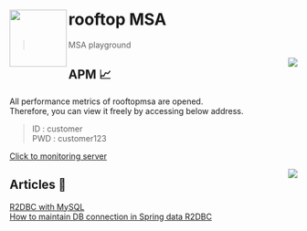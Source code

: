 # rooftop MSA <img src="https://avatars.githubusercontent.com/u/149151221?s=200&v=4" height = 100 align = left>

> MSA playground

<a href="https://hits.seeyoufarm.com"><img src="https://hits.seeyoufarm.com/api/count/incr/badge.svg?url=https%3A%2F%2Fgithub.com%2Frooftop-MSA&count_bg=%233D63C8&title_bg=%232D2D2D&icon=&icon_color=%23E7E7E7&title=hits&edge_flat=true" align="right"/></a>

## APM 📈
All performance metrics of rooftopmsa are opened.    
Therefore, you can view it freely by accessing below address.   
> ID : customer   
> PWD : customer123

[Click to monitoring server](http://www.rooftopmsa.org:81)   

<a href="https://medium.com/@develxb" align="right"><img src="https://img.shields.io/badge/Medium-12100E?style=flat-square&logo=medium&logoColor=white" align="right"/></a>

## Articles 📃 
[R2DBC with MySQL](https://medium.com/@develxb/r2dbc-with-mysql-771313374b63)   
[How to maintain DB connection in Spring data R2DBC](https://medium.com/@develxb/spring-data-r2dbc-%EC%BB%A4%EB%84%A5%EC%85%98-%EC%9C%A0%EC%A7%80-%EB%B0%A9%EB%B2%95-fb1bc8d83a4f)
